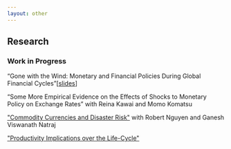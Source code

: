 ```yaml
---
layout: other
---
```

## Research

### Work in Progress
“Gone with the Wind: Monetary and Financial Policies During Global Financial Cycles”[[slides](https://drive.google.com/file/d/19ekyXnoLi-GVrqZ0cvpy9Ip__tVBEKRd/view?usp=sharing)]  

“Some More Empirical Evidence on the Effects of Shocks to Monetary Policy on Exchange Rates” with Reina Kawai and Momo Komatsu  

["Commodity Currencies and Disaster Risk"](https://drive.google.com/open?id=1X_UVCYTe10ZBDMINkCgloLgtJhEETmWq) with Robert Nguyen and Ganesh Viswanath Natraj  

["Productivity Implications over the Life-Cycle"](https://drive.google.com/open?id=1E1Yh-11jFemYWoKd5USTMCP4OXglM7ql)  
